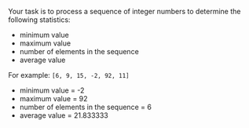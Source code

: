 Your task is to process a sequence of integer numbers to determine the following statistics:

- minimum value
- maximum value
- number of elements in the sequence
- average value

For example: `[6, 9, 15, -2, 92, 11]`

- minimum value = -2
- maximum value = 92
- number of elements in the sequence = 6
- average value = 21.833333

     